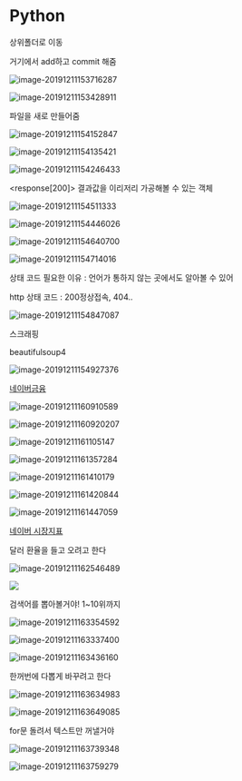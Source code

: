 # Python

상위폴더로 이동

거기에서 add하고 commit 해줌

![image-20191211153716287](images/image-20191211153716287.png)

![image-20191211153428911](images/image-20191211153428911.png)

파일을 새로 만들어줌

![image-20191211154152847](images/image-20191211154152847.png)

![image-20191211154135421](images/image-20191211154135421.png)

![image-20191211154246433](images/image-20191211154246433.png)

<response[200]> 결과값을 이리저리 가공해볼 수 있는 객체

![image-20191211154511333](images/image-20191211154511333.png)

![image-20191211154446026](images/image-20191211154446026.png)

![image-20191211154640700](images/image-20191211154640700.png)

![image-20191211154714016](images/image-20191211154714016.png)

상태 코드 필요한 이유 : 언어가 통하지 않는 곳에서도 알아볼 수 있어

http 상태 코드 : 200정상접속, 404..

![image-20191211154847087](images/image-20191211154847087.png)

스크래핑

beautifulsoup4

![image-20191211154927376](images/image-20191211154927376.png)

[네이버금융](https://finance.naver.com/sise/)

![image-20191211160910589](images/image-20191211160910589.png)

![image-20191211160920207](images/image-20191211160920207.png)

![image-20191211161105147](images/image-20191211161105147.png)

![image-20191211161357284](images/image-20191211161357284.png)

![image-20191211161410179](images/image-20191211161410179.png)

![image-20191211161420844](images/image-20191211161420844.png)

![image-20191211161447059](images/image-20191211161447059.png)

[네이버 시장지표](https://finance.naver.com/marketindex/)

달러 환율을 들고 오려고 한다

![image-20191211162546489](images/image-20191211162546489.png)

![](images/image-20191211162726450.png)

검색어를 뽑아볼거야! 1~10위까지

![image-20191211163354592](images/image-20191211163354592.png)

![image-20191211163337400](images/image-20191211163337400.png)

![image-20191211163436160](images/image-20191211163436160.png)

한꺼번에 다뽑게 바꾸려고 한다

![image-20191211163634983](images/image-20191211163634983.png)

![image-20191211163649085](images/image-20191211163649085.png)

for문 돌려서 텍스트만 꺼낼거야

![image-20191211163739348](images/image-20191211163739348.png)

![image-20191211163759279](images/image-20191211163759279.png)